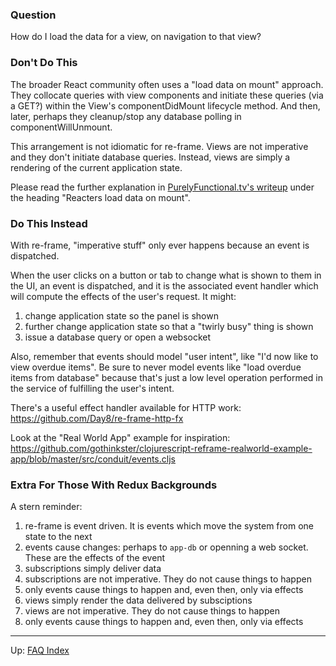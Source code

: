 ### Question

How do I load the data for a view, on navigation to that view? 

### Don't Do This 

The broader React community often uses a "load data on mount" approach. They 
collocate queries with view components and initiate these queries (via a GET?)
within the View's componentDidMount lifecycle method. And then, later, perhaps they
cleanup/stop any database polling in componentWillUnmount.

This arrangement is not idiomatic for re-frame. Views are not imperative 
and they don't initiate database queries. Instead, views are simply a rendering of the 
current application state. 

Please read the further explanation in [PurelyFunctional.tv's writeup](https://purelyfunctional.tv/article/react-vs-re-frame/) under the heading "Reacters load data on mount". 

### Do This Instead 

With re-frame, "imperative stuff" only ever happens because an event 
is dispatched.

When the user clicks on a button or tab to change what is shown 
to them in the UI, an event is dispatched, and it is 
the associated event handler which will compute the 
effects of the user's request. It might:
  1. change application state so the panel is shown
  2. further change application state so that a "twirly busy" thing is shown
  3. issue a database query or open a websocket

Also, remember that events should model "user intent", like 
"I'd now like to view overdue items". Be sure to never model events like
"load overdue items from database" because that's just a
low level operation performed in the service of fulfilling
the user's intent.

There's a useful effect handler available for HTTP work:
https://github.com/Day8/re-frame-http-fx

Look at the "Real World App" example for inspiration: 
https://github.com/gothinkster/clojurescript-reframe-realworld-example-app/blob/master/src/conduit/events.cljs

### Extra For Those With Redux Backgrounds

A stern reminder:
1. re-frame is event driven. It is events which move the system from one state to the next
2. events cause changes: perhaps to `app-db` or openning a web socket. These are the effects of the event
3. subscriptions simply deliver data
4. subscriptions are not imperative. They do not cause things to happen
5. only events cause things to happen and, even then, only via effects
6. views simply render the data delivered by subsciptions
7. views are not imperative. They do not cause things to happen
8. only events cause things to happen and, even then, only via effects


***

Up:  [FAQ Index](README.md)&nbsp;&nbsp;&nbsp;&nbsp;&nbsp;&nbsp;


<!-- START doctoc generated TOC please keep comment here to allow auto update -->
<!-- DON'T EDIT THIS SECTION, INSTEAD RE-RUN doctoc TO UPDATE -->
<!-- END doctoc generated TOC please keep comment here to allow auto update -->
